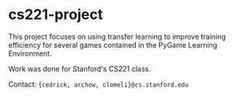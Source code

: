 # cs221-project

This project focuses on using transfer learning to improve training efficiency for several games contained in the PyGame Learning Environment.

Work was done for Stanford's CS221 class.

Contact: `{cedrick, archow, clomeli}@cs.stanford.edu`

